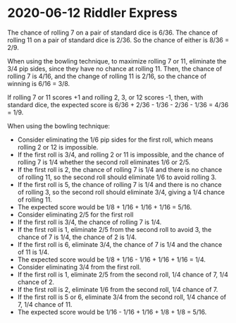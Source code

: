 2020-06-12 Riddler Express
==========================
The chance of rolling 7 on a pair of standard dice is 6/36.  The chance of
rolling 11 on a pair of standard dice is 2/36.  So the chance of either
is 8/36 = 2/9.

When using the bowling technique, to maximize rolling 7 or 11, eliminate
the 3/4 pip sides, since they have no chance at rolling 11.  Then, the
chance of rolling 7 is 4/16, and the change of rolling 11 is 2/16, so
the chance of winning is 6/16 = 3/8.

If rolling 7 or 11 scores +1 and rolling 2, 3, or 12 scores -1, then, with
standard dice, the expected score is
6/36 + 2/36 - 1/36 - 2/36 - 1/36 = 4/36 = 1/9.

When using the bowling technique:
* Consider eliminating the 1/6 pip sides for the first roll, which
  means rolling 2 or 12 is impossible.
 * If the first roll is 3/4, and rolling 2 or 11 is impossible, and the
   chance of rolling 7 is 1/4 whether the second roll eliminates 1/6 or 2/5.
 * If the first roll is 2, the chance of rolling 7 is 1/4 and there is no
   chance of rolling 11, so the second roll should eliminate 1/6 to avoid
   rolling 3.
 * If the first roll is 5, the chance of rolling 7 is 1/4 and there is no
   chance of rolling 3,  so the second roll should eliminate 3/4, giving a
   1/4 chance of rolling 11.
 * The expected score would be 1/8 + 1/16 + 1/16 + 1/16 = 5/16.
* Consider eliminating 2/5 for the first roll
 * If the first roll is 3/4, the chance of rolling 7 is 1/4.
 * If the first roll is 1, eliminate 2/5 from the second roll to avoid 3,
   the chance of 7 is 1/4, the chance of 2 is 1/4.
 * If the first roll is 6, eliminate 3/4, the chance of 7 is 1/4 and the
   chance of 11 is 1/4.
 * The expected score would be 1/8 + 1/16 - 1/16 + 1/16 + 1/16 = 1/4.
* Consider eliminating 3/4 from the first roll.
 * If the first roll is 1, eliminate 2/5 from the second roll,
   1/4 chance of 7, 1/4 chance of 2.
 * If the first roll is 2, eliminate 1/6 from the second roll,
   1/4 chance of 7.
 * If the first roll is 5 or 6, eliminate 3/4 from the second roll,
   1/4 chance of 7, 1/4 chance of 11.
 * The expected score would be 1/16 - 1/16 + 1/16 + 1/8 + 1/8 = 5/16.
